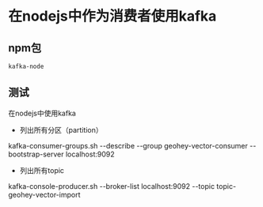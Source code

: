 # 在nodejs中作为消费者使用kafka

## npm包

`kafka-node`

## 测试

在nodejs中使用kafka

- 列出所有分区（partition）

kafka-consumer-groups.sh --describe --group geohey-vector-consumer --bootstrap-server localhost:9092

- 列出所有topic

kafka-console-producer.sh --broker-list localhost:9092 --topic topic-geohey-vector-import